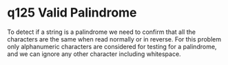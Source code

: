 # q125 Valid Palindrome
To detect if a string is a palindrome we need to confirm that all the characters
are the same when read normally or in reverse. For this problem only alphanumeric
characters are considered for testing for a palindrome, and we can ignore any other
character including whitespace.

